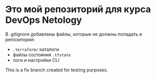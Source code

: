 # Это мой репозиторий для курса DevOps Netology

В .gitignore добавлены файлы, которые не должны попадать в репозиторий:
- `.terraform/` каталоги
- файлы состояния `.tfstate`
- логи и настройки CLI

This is a fix branch created for testing purposes.
